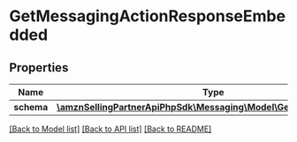 # GetMessagingActionResponseEmbedded

## Properties
Name | Type | Description | Notes
------------ | ------------- | ------------- | -------------
**schema** | [**\amznSellingPartnerApiPhpSdk\Messaging\Model\GetSchemaResponse**](GetSchemaResponse.md) |  | [optional] 

[[Back to Model list]](../../README.md#documentation-for-models) [[Back to API list]](../../README.md#documentation-for-api-endpoints) [[Back to README]](../../README.md)

